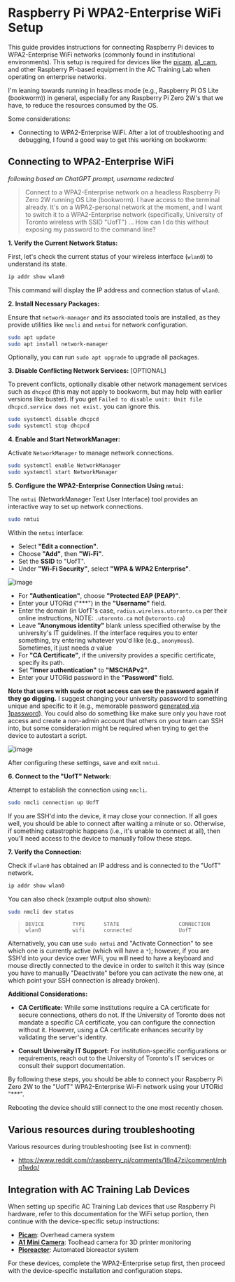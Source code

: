 # Raspberry Pi WPA2-Enterprise WiFi Setup

This guide provides instructions for connecting Raspberry Pi devices to WPA2-Enterprise WiFi networks (commonly found in institutional environments). This setup is required for devices like the [picam](picam.md), [a1_cam](a1_cam.md), and other Raspberry Pi-based equipment in the AC Training Lab when operating on enterprise networks.

I'm leaning towards running in headless mode (e.g., Raspberry Pi OS Lite (bookworm)) in general, especially for any Raspberry Pi Zero 2W's that we have, to reduce the resources consumed by the OS.

Some considerations:

- Connecting to WPA2-Enterprise WiFi. After a lot of troubleshooting and debugging, I found a good way to get this working on bookworm:

## Connecting to WPA2-Enterprise WiFi

*following based on ChatGPT prompt, username redacted*

> Connect to a WPA2-Enterprise network on a headless Raspberry Pi Zero 2W running OS Lite (bookworm). I have access to the terminal already. It's on a WPA2-personal network at the moment, and I want to switch it to a WPA2-Enterprise network (specifically, University of Toronto wireless with SSID "UofT") ... How can I do this without exposing my password to the command line?

**1. Verify the Current Network Status:**

First, let's check the current status of your wireless interface (`wlan0`) to understand its state.

```bash
ip addr show wlan0
```

This command will display the IP address and connection status of `wlan0`.

**2. Install Necessary Packages:**

Ensure that `network-manager` and its associated tools are installed, as they provide utilities like `nmcli` and `nmtui` for network configuration.

```bash
sudo apt update
sudo apt install network-manager
```

Optionally, you can run `sudo apt upgrade` to upgrade all packages.

**3. Disable Conflicting Network Services:** [OPTIONAL]

To prevent conflicts, optionally disable other network management services such as `dhcpcd` (this may not apply to bookworm, but may help with earlier versions like buster). If you get `Failed to disable unit: Unit file dhcpcd.service does not exist.` you can ignore this.

```bash
sudo systemctl disable dhcpcd
sudo systemctl stop dhcpcd
```

**4. Enable and Start NetworkManager:**

Activate `NetworkManager` to manage network connections.

```bash
sudo systemctl enable NetworkManager
sudo systemctl start NetworkManager
```

**5. Configure the WPA2-Enterprise Connection Using `nmtui`:**

The `nmtui` (NetworkManager Text User Interface) tool provides an interactive way to set up network connections.

```bash
sudo nmtui
```

Within the `nmtui` interface:

- Select **"Edit a connection"**.
- Choose **"Add"**, then **"Wi-Fi"**.
- Set the **SSID** to "UofT".
- Under **"Wi-Fi Security"**, select **"WPA & WPA2 Enterprise"**.

![image](https://github.com/user-attachments/assets/1913a298-fdba-4f03-98af-5f8502231c19)

- For **"Authentication"**, choose **"Protected EAP (PEAP)"**.
- Enter your UTORid ("***") in the **"Username"** field.
- Enter the domain (in UofT's case, `radius.wireless.utoronto.ca` per their online instructions, NOTE: `.utoronto.ca` not `@utoronto.ca`)
- Leave **"Anonymous identity"** blank unless specified otherwise by the university's IT guidelines. If the interface requires you to enter something, try entering whatever you'd like (e.g., `anonymous`). Sometimes, it just needs *a* value
- For **"CA Certificate"**, if the university provides a specific certificate, specify its path. <!-- If not, select **"No CA certificate is required"**. -->
- Set **"Inner authentication"** to **"MSCHAPv2"**.
- Enter your UTORid password in the **"Password"** field.

**Note that users with sudo or root access can see the password again if they go digging.** I suggest changing your university password to something unique and specific to it (e.g., memorable password [generated via 1password](https://1password.com/password-generator)). You could also do something like make sure only you have root access and create a non-admin account that others on your team can SSH into, but some consideration might be required when trying to get the device to autostart a script.

![image](https://github.com/user-attachments/assets/8145bdf2-e903-4794-afbe-5a2a8020daae)

After configuring these settings, save and exit `nmtui`.

**6. Connect to the "UofT" Network:**

Attempt to establish the connection using `nmcli`.

```bash
sudo nmcli connection up UofT
```

If you are SSH'd into the device, it may close your connection. If all goes well, you should be able to connect after waiting a minute or so. Otherwise, if something catastrophic happens (i.e., it's unable to connect at all), then you'll need access to the device to manually follow these steps.

<!--- originally had `--ask` flag, but doesn't seem relevant anymore because root can still access password -->

**7. Verify the Connection:**

Check if `wlan0` has obtained an IP address and is connected to the "UofT" network.

```bash
ip addr show wlan0
```

You can also check (example output also shown):

```bash
sudo nmcli dev status
```

> ```shell
> DEVICE         TYPE      STATE                   CONNECTION 
> wlan0          wifi      connected               UofT
> ```

Alternatively, you can use `sudo nmtui` and "Activate Connection" to see which one is currently active (which will have a `*`); however, if you are SSH'd into your device over WiFi, you will need to have a keyboard and mouse directly connected to the device in order to switch it this way (since you have to manually "Deactivate" before you can activate the new one, at which point your SSH connection is already broken).

**Additional Considerations:**

- **CA Certificate:** While some institutions require a CA certificate for secure connections, others do not. If the University of Toronto does not mandate a specific CA certificate, you can configure the connection without it. However, using a CA certificate enhances security by validating the server's identity.

- **Consult University IT Support:** For institution-specific configurations or requirements, reach out to the University of Toronto's IT services or consult their support documentation.

By following these steps, you should be able to connect your Raspberry Pi Zero 2W to the "UofT" WPA2-Enterprise Wi-Fi network using your UTORid "***".

Rebooting the device should still connect to the one most recently chosen.

## Various resources during troubleshooting

Various resources during troubleshooting (see list in comment):
- https://www.reddit.com/r/raspberry_pi/comments/18n47zi/comment/mhq1wdq/

## Integration with AC Training Lab Devices

When setting up specific AC Training Lab devices that use Raspberry Pi hardware, refer to this documentation for the WiFi setup portion, then continue with the device-specific setup instructions:

- **[Picam](picam.md)**: Overhead camera system
- **[A1 Mini Camera](a1_cam.md)**: Toolhead camera for 3D printer monitoring
- **[Pioreactor](pioreactor.md)**: Automated bioreactor system

For these devices, complete the WPA2-Enterprise setup first, then proceed with the device-specific installation and configuration steps.